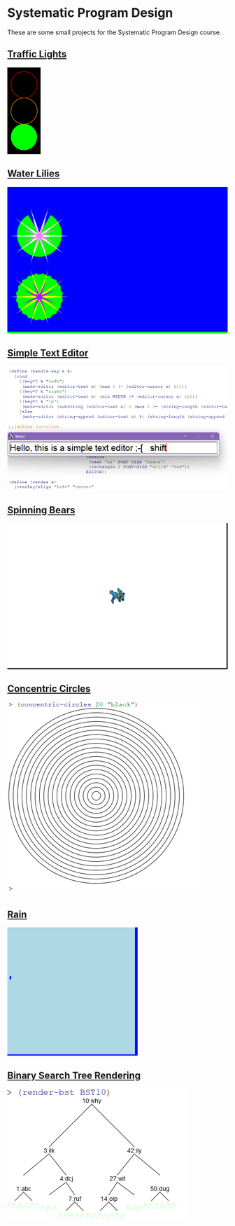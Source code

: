 # Systematic Program Design

These are some small projects for the Systematic Program Design course.

## [Traffic Lights](./1-traffic-lights.rkt)
![](./images/traffic.gif)

## [Water Lilies](./2-nenuphar.rkt)
![](./images/nenuphar.gif)

## [Simple Text Editor](./3-editor.rkt)
![](./images/editor.png)

## [Spinning Bears](./4-spinning-bears.rkt)
![](./images/bears.gif)

## [Concentric Circles](./5a-naturals/concentric-circles.rkt)
![](./images/concentric.png)

## [Rain](./5b-helpers//making-rain-filtered.rkt)
![](./images/rain.gif)

## [Binary Search Tree Rendering](./6a-binary-search-trees/render-bst-w-lines.rkt)
![bst](./images/bst.png)